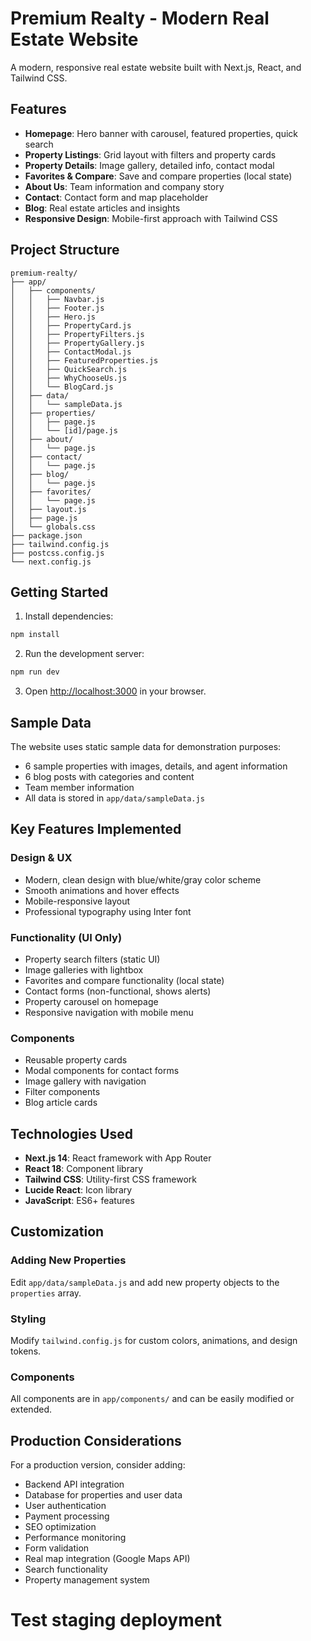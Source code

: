 # Premium Realty - Modern Real Estate Website

A modern, responsive real estate website built with Next.js, React, and Tailwind CSS.

## Features

- **Homepage**: Hero banner with carousel, featured properties, quick search
- **Property Listings**: Grid layout with filters and property cards
- **Property Details**: Image gallery, detailed info, contact modal
- **Favorites & Compare**: Save and compare properties (local state)
- **About Us**: Team information and company story
- **Contact**: Contact form and map placeholder
- **Blog**: Real estate articles and insights
- **Responsive Design**: Mobile-first approach with Tailwind CSS

## Project Structure

```
premium-realty/
├── app/
│   ├── components/
│   │   ├── Navbar.js
│   │   ├── Footer.js
│   │   ├── Hero.js
│   │   ├── PropertyCard.js
│   │   ├── PropertyFilters.js
│   │   ├── PropertyGallery.js
│   │   ├── ContactModal.js
│   │   ├── FeaturedProperties.js
│   │   ├── QuickSearch.js
│   │   ├── WhyChooseUs.js
│   │   └── BlogCard.js
│   ├── data/
│   │   └── sampleData.js
│   ├── properties/
│   │   ├── page.js
│   │   └── [id]/page.js
│   ├── about/
│   │   └── page.js
│   ├── contact/
│   │   └── page.js
│   ├── blog/
│   │   └── page.js
│   ├── favorites/
│   │   └── page.js
│   ├── layout.js
│   ├── page.js
│   └── globals.css
├── package.json
├── tailwind.config.js
├── postcss.config.js
└── next.config.js
```

## Getting Started

1. Install dependencies:

```bash
npm install
```

2. Run the development server:

```bash
npm run dev
```

3. Open [http://localhost:3000](http://localhost:3000) in your browser.

## Sample Data

The website uses static sample data for demonstration purposes:

- 6 sample properties with images, details, and agent information
- 6 blog posts with categories and content
- Team member information
- All data is stored in `app/data/sampleData.js`

## Key Features Implemented

### Design & UX

- Modern, clean design with blue/white/gray color scheme
- Smooth animations and hover effects
- Mobile-responsive layout
- Professional typography using Inter font

### Functionality (UI Only)

- Property search filters (static UI)
- Image galleries with lightbox
- Favorites and compare functionality (local state)
- Contact forms (non-functional, shows alerts)
- Property carousel on homepage
- Responsive navigation with mobile menu

### Components

- Reusable property cards
- Modal components for contact forms
- Image gallery with navigation
- Filter components
- Blog article cards

## Technologies Used

- **Next.js 14**: React framework with App Router
- **React 18**: Component library
- **Tailwind CSS**: Utility-first CSS framework
- **Lucide React**: Icon library
- **JavaScript**: ES6+ features

## Customization

### Adding New Properties

Edit `app/data/sampleData.js` and add new property objects to the `properties` array.

### Styling

Modify `tailwind.config.js` for custom colors, animations, and design tokens.

### Components

All components are in `app/components/` and can be easily modified or extended.

## Production Considerations

For a production version, consider adding:

- Backend API integration
- Database for properties and user data
- User authentication
- Payment processing
- SEO optimization
- Performance monitoring
- Form validation
- Real map integration (Google Maps API)
- Search functionality
- Property management system

# Test staging deployment
